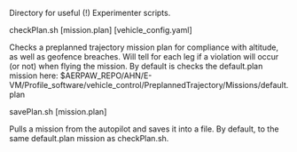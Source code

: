 
Directory for useful (!) Experimenter scripts.

checkPlan.sh [mission.plan] [vehicle_config.yaml]

Checks a preplanned trajectory mission plan for compliance with altitude, as well as geofence breaches. Will tell for each leg if a violation will occur (or not) when flying the mission. By default is checks the default.plan mission here:
$AERPAW_REPO/AHN/E-VM/Profile_software/vehicle_control/PreplannedTrajectory/Missions/default.plan




savePlan.sh [mission.plan]

Pulls a mission from the autopilot and saves it into a file. By default, to the same default.plan mission as checkPlan.sh.